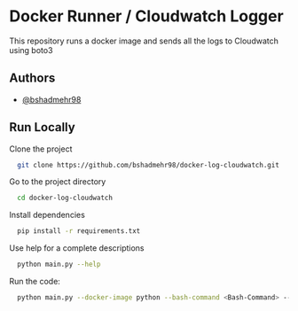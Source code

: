 
# Docker Runner / Cloudwatch Logger

This repository runs a docker image and sends all the logs to Cloudwatch using boto3



## Authors

- [@bshadmehr98](https://github.com/bshadmehr98)


## Run Locally

Clone the project

```bash
  git clone https://github.com/bshadmehr98/docker-log-cloudwatch.git
```

Go to the project directory

```bash
  cd docker-log-cloudwatch
```

Install dependencies

```bash
  pip install -r requirements.txt
```

Use help for a complete descriptions

```bash
  python main.py --help
```

Run the code:

```bash
  python main.py --docker-image python --bash-command <Bash-Command> --aws-cloudwatch-group <Cloudwatch-Group-Name> --aws-cloudwatch-stream <Cloudwatch-Stream-Name> --aws-access-key-id <AWS-access-key-id> --aws-secret-access-key <AWS-Secret-access-key> --aws-region <AWS-region>
```


